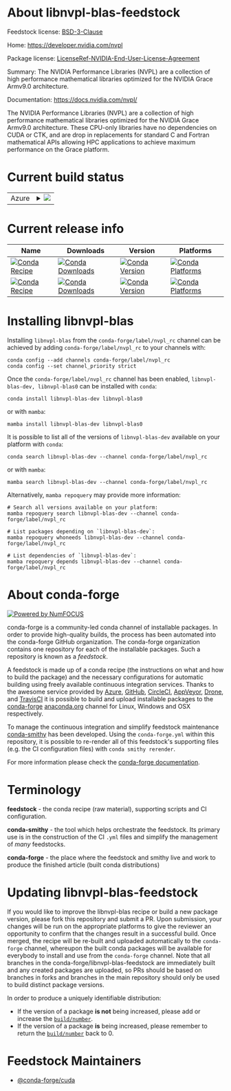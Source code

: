 About libnvpl-blas-feedstock
============================

Feedstock license: [BSD-3-Clause](https://github.com/conda-forge/libnvpl-blas-feedstock/blob/main/LICENSE.txt)

Home: https://developer.nvidia.com/nvpl

Package license: [LicenseRef-NVIDIA-End-User-License-Agreement](https://docs.nvidia.com/nvpl/license.html)

Summary: The NVIDIA Performance Libraries (NVPL) are a collection of high performance mathematical libraries optimized for the NVIDIA Grace Armv9.0 architecture.

Documentation: https://docs.nvidia.com/nvpl/

The NVIDIA Performance Libraries (NVPL) are a collection of high performance mathematical libraries optimized for the NVIDIA Grace Armv9.0 architecture.
These CPU-only libraries have no dependencies on CUDA or CTK, and are drop in replacements for standard C and Fortran mathematical APIs allowing HPC applications to achieve maximum performance on the Grace platform.

Current build status
====================


<table>
    
  <tr>
    <td>Azure</td>
    <td>
      <details>
        <summary>
          <a href="https://dev.azure.com/conda-forge/feedstock-builds/_build/latest?definitionId=23601&branchName=main">
            <img src="https://dev.azure.com/conda-forge/feedstock-builds/_apis/build/status/libnvpl-blas-feedstock?branchName=main">
          </a>
        </summary>
        <table>
          <thead><tr><th>Variant</th><th>Status</th></tr></thead>
          <tbody><tr>
              <td>linux_aarch64</td>
              <td>
                <a href="https://dev.azure.com/conda-forge/feedstock-builds/_build/latest?definitionId=23601&branchName=main">
                  <img src="https://dev.azure.com/conda-forge/feedstock-builds/_apis/build/status/libnvpl-blas-feedstock?branchName=main&jobName=linux&configuration=linux%20linux_aarch64_" alt="variant">
                </a>
              </td>
            </tr>
          </tbody>
        </table>
      </details>
    </td>
  </tr>
</table>

Current release info
====================

| Name | Downloads | Version | Platforms |
| --- | --- | --- | --- |
| [![Conda Recipe](https://img.shields.io/badge/recipe-libnvpl--blas--dev-green.svg)](https://anaconda.org/conda-forge/libnvpl-blas-dev) | [![Conda Downloads](https://img.shields.io/conda/dn/conda-forge/libnvpl-blas-dev.svg)](https://anaconda.org/conda-forge/libnvpl-blas-dev) | [![Conda Version](https://img.shields.io/conda/vn/conda-forge/libnvpl-blas-dev.svg)](https://anaconda.org/conda-forge/libnvpl-blas-dev) | [![Conda Platforms](https://img.shields.io/conda/pn/conda-forge/libnvpl-blas-dev.svg)](https://anaconda.org/conda-forge/libnvpl-blas-dev) |
| [![Conda Recipe](https://img.shields.io/badge/recipe-libnvpl--blas0-green.svg)](https://anaconda.org/conda-forge/libnvpl-blas0) | [![Conda Downloads](https://img.shields.io/conda/dn/conda-forge/libnvpl-blas0.svg)](https://anaconda.org/conda-forge/libnvpl-blas0) | [![Conda Version](https://img.shields.io/conda/vn/conda-forge/libnvpl-blas0.svg)](https://anaconda.org/conda-forge/libnvpl-blas0) | [![Conda Platforms](https://img.shields.io/conda/pn/conda-forge/libnvpl-blas0.svg)](https://anaconda.org/conda-forge/libnvpl-blas0) |

Installing libnvpl-blas
=======================

Installing `libnvpl-blas` from the `conda-forge/label/nvpl_rc` channel can be achieved by adding `conda-forge/label/nvpl_rc` to your channels with:

```
conda config --add channels conda-forge/label/nvpl_rc
conda config --set channel_priority strict
```

Once the `conda-forge/label/nvpl_rc` channel has been enabled, `libnvpl-blas-dev, libnvpl-blas0` can be installed with `conda`:

```
conda install libnvpl-blas-dev libnvpl-blas0
```

or with `mamba`:

```
mamba install libnvpl-blas-dev libnvpl-blas0
```

It is possible to list all of the versions of `libnvpl-blas-dev` available on your platform with `conda`:

```
conda search libnvpl-blas-dev --channel conda-forge/label/nvpl_rc
```

or with `mamba`:

```
mamba search libnvpl-blas-dev --channel conda-forge/label/nvpl_rc
```

Alternatively, `mamba repoquery` may provide more information:

```
# Search all versions available on your platform:
mamba repoquery search libnvpl-blas-dev --channel conda-forge/label/nvpl_rc

# List packages depending on `libnvpl-blas-dev`:
mamba repoquery whoneeds libnvpl-blas-dev --channel conda-forge/label/nvpl_rc

# List dependencies of `libnvpl-blas-dev`:
mamba repoquery depends libnvpl-blas-dev --channel conda-forge/label/nvpl_rc
```


About conda-forge
=================

[![Powered by
NumFOCUS](https://img.shields.io/badge/powered%20by-NumFOCUS-orange.svg?style=flat&colorA=E1523D&colorB=007D8A)](https://numfocus.org)

conda-forge is a community-led conda channel of installable packages.
In order to provide high-quality builds, the process has been automated into the
conda-forge GitHub organization. The conda-forge organization contains one repository
for each of the installable packages. Such a repository is known as a *feedstock*.

A feedstock is made up of a conda recipe (the instructions on what and how to build
the package) and the necessary configurations for automatic building using freely
available continuous integration services. Thanks to the awesome service provided by
[Azure](https://azure.microsoft.com/en-us/services/devops/), [GitHub](https://github.com/),
[CircleCI](https://circleci.com/), [AppVeyor](https://www.appveyor.com/),
[Drone](https://cloud.drone.io/welcome), and [TravisCI](https://travis-ci.com/)
it is possible to build and upload installable packages to the
[conda-forge](https://anaconda.org/conda-forge) [anaconda.org](https://anaconda.org/)
channel for Linux, Windows and OSX respectively.

To manage the continuous integration and simplify feedstock maintenance
[conda-smithy](https://github.com/conda-forge/conda-smithy) has been developed.
Using the ``conda-forge.yml`` within this repository, it is possible to re-render all of
this feedstock's supporting files (e.g. the CI configuration files) with ``conda smithy rerender``.

For more information please check the [conda-forge documentation](https://conda-forge.org/docs/).

Terminology
===========

**feedstock** - the conda recipe (raw material), supporting scripts and CI configuration.

**conda-smithy** - the tool which helps orchestrate the feedstock.
                   Its primary use is in the construction of the CI ``.yml`` files
                   and simplify the management of *many* feedstocks.

**conda-forge** - the place where the feedstock and smithy live and work to
                  produce the finished article (built conda distributions)


Updating libnvpl-blas-feedstock
===============================

If you would like to improve the libnvpl-blas recipe or build a new
package version, please fork this repository and submit a PR. Upon submission,
your changes will be run on the appropriate platforms to give the reviewer an
opportunity to confirm that the changes result in a successful build. Once
merged, the recipe will be re-built and uploaded automatically to the
`conda-forge` channel, whereupon the built conda packages will be available for
everybody to install and use from the `conda-forge` channel.
Note that all branches in the conda-forge/libnvpl-blas-feedstock are
immediately built and any created packages are uploaded, so PRs should be based
on branches in forks and branches in the main repository should only be used to
build distinct package versions.

In order to produce a uniquely identifiable distribution:
 * If the version of a package **is not** being increased, please add or increase
   the [``build/number``](https://docs.conda.io/projects/conda-build/en/latest/resources/define-metadata.html#build-number-and-string).
 * If the version of a package **is** being increased, please remember to return
   the [``build/number``](https://docs.conda.io/projects/conda-build/en/latest/resources/define-metadata.html#build-number-and-string)
   back to 0.

Feedstock Maintainers
=====================

* [@conda-forge/cuda](https://github.com/orgs/conda-forge/teams/cuda/)

